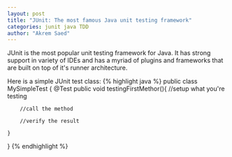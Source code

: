 ```yaml
---
layout: post
title: "JUnit: The most famous Java unit testing framework"
categories: junit java TDD
author: "Akrem Saed"
---
```


JUnit is the most popular unit testing framework for Java. It has strong support in variety of IDEs 
and has a myriad of plugins and frameworks that are built on top of it's runner architecture.


Here is a simple JUnit test class:
{% highlight java %}
public class MySimpleTest { 
	@Test
	public void testingFirstMethor(){
		//setup what you're testing

		//call the method

		//verify the result

	}
}
{% endhighlight %}